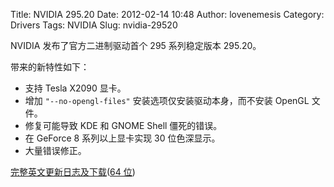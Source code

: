 Title: NVIDIA 295.20
Date: 2012-02-14 10:48
Author: lovenemesis
Category: Drivers
Tags: NVIDIA
Slug: nvidia-29520

NVIDIA 发布了官方二进制驱动首个 295 系列稳定版本 295.20。

带来的新特性如下：

-   支持 Tesla X2090 显卡。
-   增加 `"--no-opengl-files"` 安装选项仅安装驱动本身，而不安装 OpenGL
    文件。
-   修复可能导致 KDE 和 GNOME Shell 僵死的错误。
-   在 GeForce 8 系列以上显卡实现 30 位色深显示。
-   大量错误修正。

[完整英文更新日志及下载](http://www.nvidia.com/object/linux-display-ia32-295.20-driver.html)([64
位](http://www.nvidia.com/object/linux-display-amd64-295.20-driver.html))
